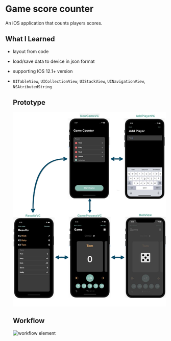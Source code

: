 # Game score counter

An iOS application that counts players scores.

## What I Learned
 - layout from code
 - load/save data to device in json format
 - supporting IOS 12.1+ version
 - ```UITableView```, ```UICollectionView```, ```UIStackView```, ```UINavigationView```, ```NSAtributedString```

   ## Prototype
   ![hi](ReadmeFiles/6.png)

   ## Workflow 
      <img alt="workflow element" src="ReadmeFiles/done (1).gif" width="380" />
  
